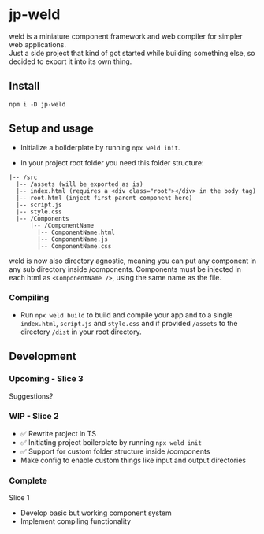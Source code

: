 # jp-weld

weld is a miniature component framework and web compiler for simpler web applications.  
Just a side project that kind of got started while building something else, so decided to export it into its own thing.

## Install

`npm i -D jp-weld`

## Setup and usage

- Initialize a boilderplate by running `npx weld init`.

- In your project root folder you need this folder structure:

```
|-- /src
  |-- /assets (will be exported as is)
  |-- index.html (requires a <div class="root"></div> in the body tag)
  |-- root.html (inject first parent component here)
  |-- script.js
  |-- style.css
  |-- /Components
      |-- /ComponentName
        |-- ComponentName.html
        |-- ComponentName.js
        |-- ComponentName.css
```

weld is now also directory agnostic, meaning you can put any component in any sub directory inside /components.
Components must be injected in each html as `<ComponentName />`, using the same name as the file.

### Compiling

- Run `npx weld build` to build and compile your app and to a single `index.html`, `script.js` and `style.css` and if provided `/assets` to the directory `/dist` in your root directory.

## Development

### Upcoming - Slice 3

Suggestions?

### WIP - Slice 2

- ✅ Rewrite project in TS
- ✅ Initiating project boilerplate by running `npx weld init`
- ✅ Support for custom folder structure inside /components
- Make config to enable custom things like input and output directories

### Complete

Slice 1

- Develop basic but working component system
- Implement compiling functionality
